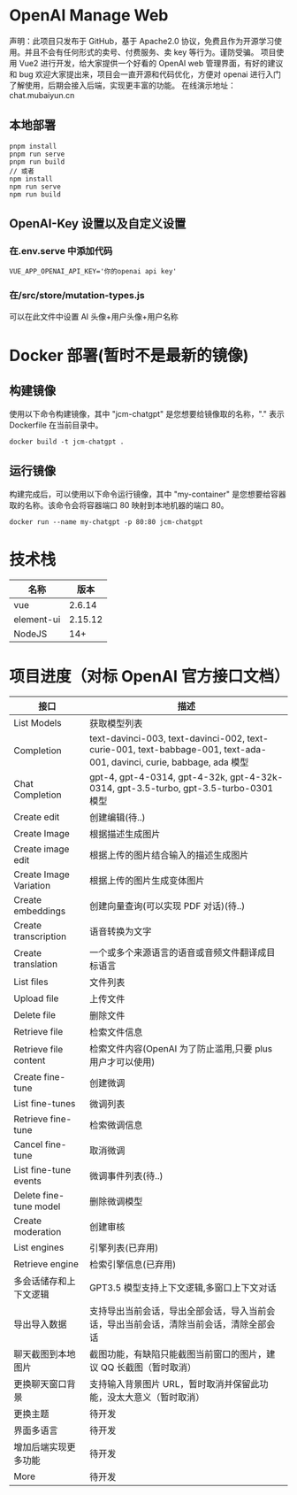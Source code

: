 # OpenAI Manage Web

声明：此项目只发布于 GitHub，基于 Apache2.0 协议，免费且作为开源学习使用。并且不会有任何形式的卖号、付费服务、卖 key 等行为。谨防受骗。
项目使用 Vue2 进行开发，给大家提供一个好看的 OpenAI web 管理界面，有好的建议和 bug 欢迎大家提出来，项目会一直开源和代码优化，方便对 openai 进行入门了解使用，后期会接入后端，实现更丰富的功能。
在线演示地址：chat.mubaiyun.cn

## 本地部署

```
pnpm install
pnpm run serve
pnpm run build
// 或者
npm install
npm run serve
npm run build

```

## OpenAI-Key 设置以及自定义设置

### 在.env.serve 中添加代码

```
VUE_APP_OPENAI_API_KEY='你的openai api key'
```

### 在/src/store/mutation-types.js

可以在此文件中设置 AI 头像+用户头像+用户名称

# Docker 部署(暂时不是最新的镜像)

## 构建镜像

使用以下命令构建镜像，其中 "jcm-chatgpt" 是您想要给镜像取的名称，"." 表示 Dockerfile 在当前目录中。

```
docker build -t jcm-chatgpt .
```

## 运行镜像

构建完成后，可以使用以下命令运行镜像，其中 "my-container" 是您想要给容器取的名称。该命令会将容器端口 80 映射到本地机器的端口 80。

```
docker run --name my-chatgpt -p 80:80 jcm-chatgpt
```

# 技术栈

| 名称       | 版本    |
| ---------- | ------- |
| vue        | 2.6.14  |
| element-ui | 2.15.12 |
| NodeJS     | 14+     |

# 项目进度（对标 OpenAI 官方接口文档）

| 接口                   | 描述                                                                                                                  |
| ---------------------- | --------------------------------------------------------------------------------------------------------------------- |
| List Models            | 获取模型列表                                                                                                          |
| Completion             | text-davinci-003, text-davinci-002, text-curie-001, text-babbage-001, text-ada-001, davinci, curie, babbage, ada 模型 |
| Chat Completion        | gpt-4, gpt-4-0314, gpt-4-32k, gpt-4-32k-0314, gpt-3.5-turbo, gpt-3.5-turbo-0301 模型                                  |
| Create edit            | 创建编辑(待..)                                                                                                        |
| Create Image           | 根据描述生成图片                                                                                                      |
| Create image edit      | 根据上传的图片结合输入的描述生成图片                                                                                  |
| Create Image Variation | 根据上传的图片生成变体图片                                                                                            |
| Create embeddings      | 创建向量查询(可以实现 PDF 对话)(待..)                                                                                 |
| Create transcription   | 语音转换为文字                                                                                                        |
| Create translation     | 一个或多个来源语言的语音或音频文件翻译成目标语言                                                                      |
| List files             | 文件列表                                                                                                              |
| Upload file            | 上传文件                                                                                                              |
| Delete file            | 删除文件                                                                                                              |
| Retrieve file          | 检索文件信息                                                                                                          |
| Retrieve file content  | 检索文件内容(OpenAI 为了防止滥用,只要 plus 用户才可以使用)                                                            |
| Create fine-tune       | 创建微调                                                                                                              |
| List fine-tunes        | 微调列表                                                                                                              |
| Retrieve fine-tune     | 检索微调信息                                                                                                          |
| Cancel fine-tune       | 取消微调                                                                                                              |
| List fine-tune events  | 微调事件列表(待..)                                                                                                    |
| Delete fine-tune model | 删除微调模型                                                                                                          |
| Create moderation      | 创建审核                                                                                                              |
| List engines           | 引擎列表(已弃用)                                                                                                      |
| Retrieve engine        | 检索引擎信息(已弃用)                                                                                                  |
| 多会话储存和上下文逻辑 | GPT3.5 模型支持上下文逻辑,多窗口上下文对话                                                                            |
| 导出导入数据           | 支持导出当前会话，导出全部会话，导入当前会话，导出当前会话，清除当前会话，清除全部会话                                |
| 聊天截图到本地图片     | 截图功能，有缺陷只能截图当前窗口的图片，建议 QQ 长截图（暂时取消）                                                    |
| 更换聊天窗口背景       | 支持输入背景图片 URL，暂时取消并保留此功能，没太大意义（暂时取消）                                                    |
| 更换主题               | 待开发                                                                                                                |
| 界面多语言             | 待开发                                                                                                                |
| 增加后端实现更多功能   | 待开发                                                                                                                |
| More                   | 待开发                                                                                                                |
